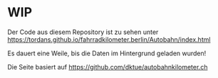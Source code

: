 # WIP

Der Code aus diesem Repository ist zu sehen unter https://tordans.github.io/fahrradkilometer.berlin/Autobahn/index.html

Es dauert eine Weile, bis die Daten im Hintergrund geladen wurden!

Die Seite basiert auf https://github.com/dktue/autobahnkilometer.ch
